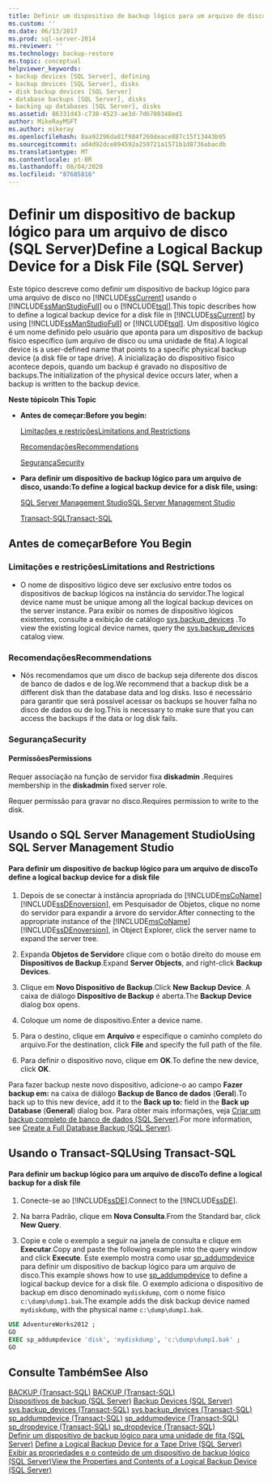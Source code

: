 ```yaml
---
title: Definir um dispositivo de backup lógico para um arquivo de disco (SQL Server) | Microsoft Docs
ms.custom: ''
ms.date: 06/13/2017
ms.prod: sql-server-2014
ms.reviewer: ''
ms.technology: backup-restore
ms.topic: conceptual
helpviewer_keywords:
- backup devices [SQL Server], defining
- backup devices [SQL Server], disks
- disk backup devices [SQL Server]
- database backups [SQL Server], disks
- backing up databases [SQL Server], disks
ms.assetid: 86331d43-c738-4523-ae3d-7d6700348ed1
author: MikeRayMSFT
ms.author: mikeray
ms.openlocfilehash: 8aa92296da81f984f260deace887c15f13443b95
ms.sourcegitcommit: ad4d92dce894592a259721a1571b1d8736abacdb
ms.translationtype: MT
ms.contentlocale: pt-BR
ms.lasthandoff: 08/04/2020
ms.locfileid: "87685816"
---
```

# <a name="define-a-logical-backup-device-for-a-disk-file-sql-server"></a><span data-ttu-id="77b15-102">Definir um dispositivo de backup lógico para um arquivo de disco (SQL Server)</span><span class="sxs-lookup"><span data-stu-id="77b15-102">Define a Logical Backup Device for a Disk File (SQL Server)</span></span>
  <span data-ttu-id="77b15-103">Este tópico descreve como definir um dispositivo de backup lógico para uma arquivo de disco no [!INCLUDE[ssCurrent](../../includes/sscurrent-md.md)] usando o [!INCLUDE[ssManStudioFull](../../includes/ssmanstudiofull-md.md)] ou o [!INCLUDE[tsql](../../includes/tsql-md.md)].</span><span class="sxs-lookup"><span data-stu-id="77b15-103">This topic describes how to define a logical backup device for a disk file in [!INCLUDE[ssCurrent](../../includes/sscurrent-md.md)] by using [!INCLUDE[ssManStudioFull](../../includes/ssmanstudiofull-md.md)] or [!INCLUDE[tsql](../../includes/tsql-md.md)].</span></span> <span data-ttu-id="77b15-104">Um dispositivo lógico é um nome definido pelo usuário que aponta para um dispositivo de backup físico específico (um arquivo de disco ou uma unidade de fita).</span><span class="sxs-lookup"><span data-stu-id="77b15-104">A logical device is a user-defined name that points to a specific physical backup device (a disk file or tape drive).</span></span>  <span data-ttu-id="77b15-105">A inicialização do dispositivo físico acontece depois, quando um backup é gravado no dispositivo de backups.</span><span class="sxs-lookup"><span data-stu-id="77b15-105">The initialization of the physical device occurs later, when a backup is written to the backup device.</span></span>  
  
 <span data-ttu-id="77b15-106">**Neste tópico**</span><span class="sxs-lookup"><span data-stu-id="77b15-106">**In This Topic**</span></span>  
  
-   <span data-ttu-id="77b15-107">**Antes de começar:**</span><span class="sxs-lookup"><span data-stu-id="77b15-107">**Before you begin:**</span></span>  
  
     [<span data-ttu-id="77b15-108">Limitações e restrições</span><span class="sxs-lookup"><span data-stu-id="77b15-108">Limitations and Restrictions</span></span>](#Restrictions)  
  
     [<span data-ttu-id="77b15-109">Recomendações</span><span class="sxs-lookup"><span data-stu-id="77b15-109">Recommendations</span></span>](#Recommendations)  
  
     [<span data-ttu-id="77b15-110">Segurança</span><span class="sxs-lookup"><span data-stu-id="77b15-110">Security</span></span>](#Security)  
  
-   <span data-ttu-id="77b15-111">**Para definir um dispositivo de backup lógico para um arquivo de disco, usando:**</span><span class="sxs-lookup"><span data-stu-id="77b15-111">**To define a logical backup device for a disk file, using:**</span></span>  
  
     [<span data-ttu-id="77b15-112">SQL Server Management Studio</span><span class="sxs-lookup"><span data-stu-id="77b15-112">SQL Server Management Studio</span></span>](#SSMSProcedure)  
  
     [<span data-ttu-id="77b15-113">Transact-SQL</span><span class="sxs-lookup"><span data-stu-id="77b15-113">Transact-SQL</span></span>](#TsqlProcedure)  
  
##  <a name="before-you-begin"></a><a name="BeforeYouBegin"></a> <span data-ttu-id="77b15-114">Antes de começar</span><span class="sxs-lookup"><span data-stu-id="77b15-114">Before You Begin</span></span>  
  
###  <a name="limitations-and-restrictions"></a><a name="Restrictions"></a> <span data-ttu-id="77b15-115">Limitações e restrições</span><span class="sxs-lookup"><span data-stu-id="77b15-115">Limitations and Restrictions</span></span>  
  
-   <span data-ttu-id="77b15-116">O nome de dispositivo lógico deve ser exclusivo entre todos os dispositivos de backup lógicos na instância do servidor.</span><span class="sxs-lookup"><span data-stu-id="77b15-116">The logical device name must be unique among all the logical backup devices on the server instance.</span></span> <span data-ttu-id="77b15-117">Para exibir os nomes de dispositivo lógicos existentes, consulte a exibição de catálogo [sys.backup_devices](/sql/relational-databases/system-catalog-views/sys-backup-devices-transact-sql) .</span><span class="sxs-lookup"><span data-stu-id="77b15-117">To view the existing logical device names, query the [sys.backup_devices](/sql/relational-databases/system-catalog-views/sys-backup-devices-transact-sql) catalog view.</span></span>  
  
###  <a name="recommendations"></a><a name="Recommendations"></a> <span data-ttu-id="77b15-118">Recomendações</span><span class="sxs-lookup"><span data-stu-id="77b15-118">Recommendations</span></span>  
  
-   <span data-ttu-id="77b15-119">Nós recomendamos que um disco de backup seja diferente dos discos de banco de dados e de log.</span><span class="sxs-lookup"><span data-stu-id="77b15-119">We recommend that a backup disk be a different disk than the database data and log disks.</span></span> <span data-ttu-id="77b15-120">Isso é necessário para garantir que será possível acessar os backups se houver falha no disco de dados ou de log.</span><span class="sxs-lookup"><span data-stu-id="77b15-120">This is necessary to make sure that you can access the backups if the data or log disk fails.</span></span>  
  
###  <a name="security"></a><a name="Security"></a> <span data-ttu-id="77b15-121">Segurança</span><span class="sxs-lookup"><span data-stu-id="77b15-121">Security</span></span>  
  
####  <a name="permissions"></a><a name="Permissions"></a> <span data-ttu-id="77b15-122">Permissões</span><span class="sxs-lookup"><span data-stu-id="77b15-122">Permissions</span></span>  
 <span data-ttu-id="77b15-123">Requer associação na função de servidor fixa **diskadmin** .</span><span class="sxs-lookup"><span data-stu-id="77b15-123">Requires membership in the **diskadmin** fixed server role.</span></span>  
  
 <span data-ttu-id="77b15-124">Requer permissão para gravar no disco.</span><span class="sxs-lookup"><span data-stu-id="77b15-124">Requires permission to write to the disk.</span></span>  
  
##  <a name="using-sql-server-management-studio"></a><a name="SSMSProcedure"></a> <span data-ttu-id="77b15-125">Usando o SQL Server Management Studio</span><span class="sxs-lookup"><span data-stu-id="77b15-125">Using SQL Server Management Studio</span></span>  
  
#### <a name="to-define-a-logical-backup-device-for-a-disk-file"></a><span data-ttu-id="77b15-126">Para definir um dispositivo de backup lógico para um arquivo de disco</span><span class="sxs-lookup"><span data-stu-id="77b15-126">To define a logical backup device for a disk file</span></span>  
  
1.  <span data-ttu-id="77b15-127">Depois de se conectar à instância apropriada do [!INCLUDE[msCoName](../../includes/msconame-md.md)] [!INCLUDE[ssDEnoversion](../../includes/ssdenoversion-md.md)], em Pesquisador de Objetos, clique no nome do servidor para expandir a árvore do servidor.</span><span class="sxs-lookup"><span data-stu-id="77b15-127">After connecting to the appropriate instance of the [!INCLUDE[msCoName](../../includes/msconame-md.md)] [!INCLUDE[ssDEnoversion](../../includes/ssdenoversion-md.md)], in Object Explorer, click the server name to expand the server tree.</span></span>  
  
2.  <span data-ttu-id="77b15-128">Expanda **Objetos de Servidor**e clique com o botão direito do mouse em **Dispositivos de Backup**.</span><span class="sxs-lookup"><span data-stu-id="77b15-128">Expand **Server Objects**, and right-click **Backup Devices**.</span></span>  
  
3.  <span data-ttu-id="77b15-129">Clique em **Novo Dispositivo de Backup**.</span><span class="sxs-lookup"><span data-stu-id="77b15-129">Click **New Backup Device**.</span></span> <span data-ttu-id="77b15-130">A caixa de diálogo **Dispositivo de Backup** é aberta.</span><span class="sxs-lookup"><span data-stu-id="77b15-130">The **Backup Device** dialog box opens.</span></span>  
  
4.  <span data-ttu-id="77b15-131">Coloque um nome de dispositivo.</span><span class="sxs-lookup"><span data-stu-id="77b15-131">Enter a device name.</span></span>  
  
5.  <span data-ttu-id="77b15-132">Para o destino, clique em **Arquivo** e especifique o caminho completo do arquivo.</span><span class="sxs-lookup"><span data-stu-id="77b15-132">For the destination, click **File** and specify the full path of the file.</span></span>  
  
6.  <span data-ttu-id="77b15-133">Para definir o dispositivo novo, clique em **OK**.</span><span class="sxs-lookup"><span data-stu-id="77b15-133">To define the new device, click **OK**.</span></span>  
  
 <span data-ttu-id="77b15-134">Para fazer backup neste novo dispositivo, adicione-o ao campo **Fazer backup em:** na caixa de diálogo **Backup de Banco de dados** (**Geral**).</span><span class="sxs-lookup"><span data-stu-id="77b15-134">To back up to this new device, add it to the **Back up to:** field in the **Back up Database** (**General**) dialog box.</span></span> <span data-ttu-id="77b15-135">Para obter mais informações, veja [Criar um backup completo de banco de dados &#40;SQL Server&#41;](create-a-full-database-backup-sql-server.md).</span><span class="sxs-lookup"><span data-stu-id="77b15-135">For more information, see [Create a Full Database Backup &#40;SQL Server&#41;](create-a-full-database-backup-sql-server.md).</span></span>  
  
##  <a name="using-transact-sql"></a><a name="TsqlProcedure"></a> <span data-ttu-id="77b15-136">Usando o Transact-SQL</span><span class="sxs-lookup"><span data-stu-id="77b15-136">Using Transact-SQL</span></span>  
  
#### <a name="to-define-a-logical-backup-for-a-disk-file"></a><span data-ttu-id="77b15-137">Para definir um backup lógico para um arquivo de disco</span><span class="sxs-lookup"><span data-stu-id="77b15-137">To define a logical backup for a disk file</span></span>  
  
1.  <span data-ttu-id="77b15-138">Conecte-se ao [!INCLUDE[ssDE](../../includes/ssde-md.md)].</span><span class="sxs-lookup"><span data-stu-id="77b15-138">Connect to the [!INCLUDE[ssDE](../../includes/ssde-md.md)].</span></span>  
  
2.  <span data-ttu-id="77b15-139">Na barra Padrão, clique em **Nova Consulta**.</span><span class="sxs-lookup"><span data-stu-id="77b15-139">From the Standard bar, click **New Query**.</span></span>  
  
3.  <span data-ttu-id="77b15-140">Copie e cole o exemplo a seguir na janela de consulta e clique em **Executar**.</span><span class="sxs-lookup"><span data-stu-id="77b15-140">Copy and paste the following example into the query window and click **Execute**.</span></span> <span data-ttu-id="77b15-141">Este exemplo mostra como usar [sp_addumpdevice](/sql/relational-databases/system-stored-procedures/sp-addumpdevice-transact-sql) para definir um dispositivo de backup lógico para um arquivo de disco.</span><span class="sxs-lookup"><span data-stu-id="77b15-141">This example shows how to use [sp_addumpdevice](/sql/relational-databases/system-stored-procedures/sp-addumpdevice-transact-sql) to define a logical backup device for a disk file.</span></span> <span data-ttu-id="77b15-142">O exemplo adiciona o dispositivo de backup em disco denominado `mydiskdump`, com o nome físico `c:\dump\dump1.bak`.</span><span class="sxs-lookup"><span data-stu-id="77b15-142">The example adds the disk backup device named `mydiskdump`, with the physical name `c:\dump\dump1.bak`.</span></span>  
  
```sql  
USE AdventureWorks2012 ;  
GO  
EXEC sp_addumpdevice 'disk', 'mydiskdump', 'c:\dump\dump1.bak' ;  
GO  
```  
  
## <a name="see-also"></a><span data-ttu-id="77b15-143">Consulte Também</span><span class="sxs-lookup"><span data-stu-id="77b15-143">See Also</span></span>  
 <span data-ttu-id="77b15-144">[BACKUP &#40;Transact-SQL&#41;](/sql/t-sql/statements/backup-transact-sql) </span><span class="sxs-lookup"><span data-stu-id="77b15-144">[BACKUP &#40;Transact-SQL&#41;](/sql/t-sql/statements/backup-transact-sql) </span></span>  
 <span data-ttu-id="77b15-145">[Dispositivos de backup &#40;SQL Server&#41;](backup-devices-sql-server.md) </span><span class="sxs-lookup"><span data-stu-id="77b15-145">[Backup Devices &#40;SQL Server&#41;](backup-devices-sql-server.md) </span></span>  
 <span data-ttu-id="77b15-146">[sys.backup_devices &#40;Transact-SQL&#41;](/sql/relational-databases/system-catalog-views/sys-backup-devices-transact-sql) </span><span class="sxs-lookup"><span data-stu-id="77b15-146">[sys.backup_devices &#40;Transact-SQL&#41;](/sql/relational-databases/system-catalog-views/sys-backup-devices-transact-sql) </span></span>  
 <span data-ttu-id="77b15-147">[sp_addumpdevice &#40;Transact-SQL&#41;](/sql/relational-databases/system-stored-procedures/sp-addumpdevice-transact-sql) </span><span class="sxs-lookup"><span data-stu-id="77b15-147">[sp_addumpdevice &#40;Transact-SQL&#41;](/sql/relational-databases/system-stored-procedures/sp-addumpdevice-transact-sql) </span></span>  
 <span data-ttu-id="77b15-148">[sp_dropdevice &#40;Transact-SQL&#41;](/sql/relational-databases/system-stored-procedures/sp-dropdevice-transact-sql) </span><span class="sxs-lookup"><span data-stu-id="77b15-148">[sp_dropdevice &#40;Transact-SQL&#41;](/sql/relational-databases/system-stored-procedures/sp-dropdevice-transact-sql) </span></span>  
 <span data-ttu-id="77b15-149">[Definir um dispositivo de backup lógico para uma unidade de fita &#40;SQL Server&#41;](define-a-logical-backup-device-for-a-tape-drive-sql-server.md) </span><span class="sxs-lookup"><span data-stu-id="77b15-149">[Define a Logical Backup Device for a Tape Drive &#40;SQL Server&#41;](define-a-logical-backup-device-for-a-tape-drive-sql-server.md) </span></span>  
 [<span data-ttu-id="77b15-150">Exibir as propriedades e o conteúdo de um dispositivo de backup lógico &#40;SQL Server&#41;</span><span class="sxs-lookup"><span data-stu-id="77b15-150">View the Properties and Contents of a Logical Backup Device &#40;SQL Server&#41;</span></span>](view-the-properties-and-contents-of-a-logical-backup-device-sql-server.md)  
  
  
